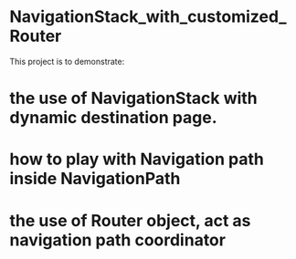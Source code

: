 # NavigationStack_with_customized_Router

This project is to demonstrate:
# the use of NavigationStack with dynamic destination page. 
# how to play with Navigation path inside NavigationPath
# the use of Router object, act as navigation path coordinator 
